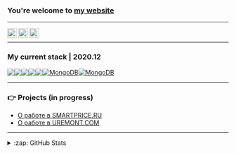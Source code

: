 ### You're welcome to [my website][website]

---

[<img align="left" alt="Pravosleva | Facebook" width="22px" src="https://cdn.jsdelivr.net/npm/simple-icons@v3/icons/facebook.svg" />][facebook]
[<img align="left" alt="Dan Pol | LinkedIn" width="22px" src="https://cdn.jsdelivr.net/npm/simple-icons@v3/icons/linkedin.svg" />][linkedin]
[<img align="left" alt="Dan Pol | Twitter" width="22px" src="https://cdn.jsdelivr.net/npm/simple-icons@v3/icons/twitter.svg" />][twitter]
<br />

---

### My current stack | 2020.12

<a href="https://www.github.com/pravosleva" style="display: flex; flex-wrap: wrap;">
  <img src="https://img.shields.io/badge/node.js%20-%2343853D.svg?&style=for-the-badge&logo=node.js&logoColor=white"/>
  <img src="https://img.shields.io/badge/react%20-%2320232a.svg?&style=for-the-badge&logo=react&logoColor=%2361DAFB"/>
  <img src="https://img.shields.io/badge/next.js%20-%23FFFFFF.svg?&style=for-the-badge&logo=next.js&logoColor=000"/>
  <!-- <img src="https://img.shields.io/badge/redux%20-%23593d88.svg?&style=for-the-badge&logo=redux&logoColor=white"/> -->
  <img src="https://img.shields.io/badge/material%20ui%20-%230081CB.svg?&style=for-the-badge&logo=material-ui&logoColor=white"/>
  <img src="https://img.shields.io/badge/styled_components-%23DB7093.svg?&style=for-the-badge&logo=styled-components&logoColor=white"/>
  <img alt="MongoDB" src="https://img.shields.io/badge/electron%20-%231A1B23.svg?style=for-the-badge&logo=electron&logoColor=%239FEAF9" />
  <img alt="MongoDB" src="https://img.shields.io/badge/-MongoDB-13aa52?style=for-the-badge&logo=mongodb&logoColor=white" />
</a>

---

### 👉 Projects (in progress)

<!-- BLOG-POST-LIST:START -->
- [О работе в SMARTPRICE.RU](http://pravosleva.ru/cra/#/projects?open=61abae333fbbf00fde4b37ea)
- [О работе в UREMONT.COM](http://pravosleva.ru/cra/#/projects?open=61362c25ba8e242ae8205acb)
<!-- BLOG-POST-LIST:END -->

---

<details>
  <summary>:zap: GitHub Stats</summary>
  
  <img align="left" alt="Dan's Github Stats" src="https://github-readme-stats.vercel.app/api?username=pravosleva&theme=default&show_icons=true&hide_border=true" />
</details>

[website]: http://pravosleva.ru
[facebook]: https://facebook.com/pravosleva
[linkedin]: https://www.linkedin.com/in/pravosleva
[twitter]: https://www.twitter.com/in/pravosleva86
